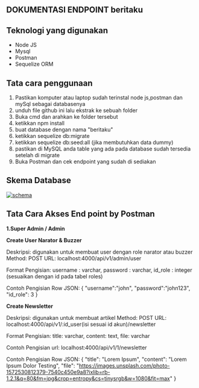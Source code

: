 ## DOKUMENTASI ENDPOINT beritaku

## Teknologi yang digunakan
* Node JS
* Mysql
* Postman
* Sequelize ORM

## Tata cara penggunaan
1. Pastikan komputer atau laptop sudah terinstal node js,postman dan mySql sebagai databasenya
2. unduh file github ini lalu ekstrak ke sebuah folder
3. Buka cmd dan arahkan ke folder tersebut
4. ketikkan npm install
5. buat database dengan nama "beritaku"
5. ketikkan sequelize db:migrate
6. ketikkan sequelize db:seed:all (jika membutuhkan data dummy)
7. pastikan di MySQL anda table yang ada pada database sudah tersedia setelah di migrate
8. Buka Postman dan cek endpoint yang sudah di sediakan

## Skema Database
<a href="https://i.ibb.co/xHJfrwT/Capture.jpg"><img src="https://i.ibb.co/xHJfrwT/Capture.jpg" alt="schema" border="0"></a>

## Tata Cara Akses End point by Postman

<p>
<b>1.Super Admin / Admin</b>

<b>Create User Narator & Buzzer</b>

Deskripsi: digunakan untuk membuat user dengan role narator atau buzzer
Method: POST 
URL: localhost:4000/api/v1/admin/user

Format Pengisian:
username : varchar,
password : varchar,
id_role : integer (sesuaikan dengan id pada tabel roles)

Contoh Pengisian Row JSON:
{
"username":"john",
"password":"john123",
"id_role": 3
}

<b>Create Newsletter</b>

Deskripsi: digunakan untuk membuat artikel
Method: POST
URL: localhost:4000/api/v1/:id_user(isi sesuai id akun)/newsletter

Format Pengisian:
title: varchar,
content: text,
file: varchar

Contoh Pengisian url:
localhost:4000/api/v1/1/newsletter

Contoh Pengisian Row JSON:
{
"title": "Lorem Ipsum",
"content": "Lorem Ipsum Dolor Testing",
"file": "https://images.unsplash.com/photo-1572530812379-7540c450e9a8?ixlib=rb-1.2.1&q=80&fm=jpg&crop=entropy&cs=tinysrgb&w=1080&fit=max"
}

</p>